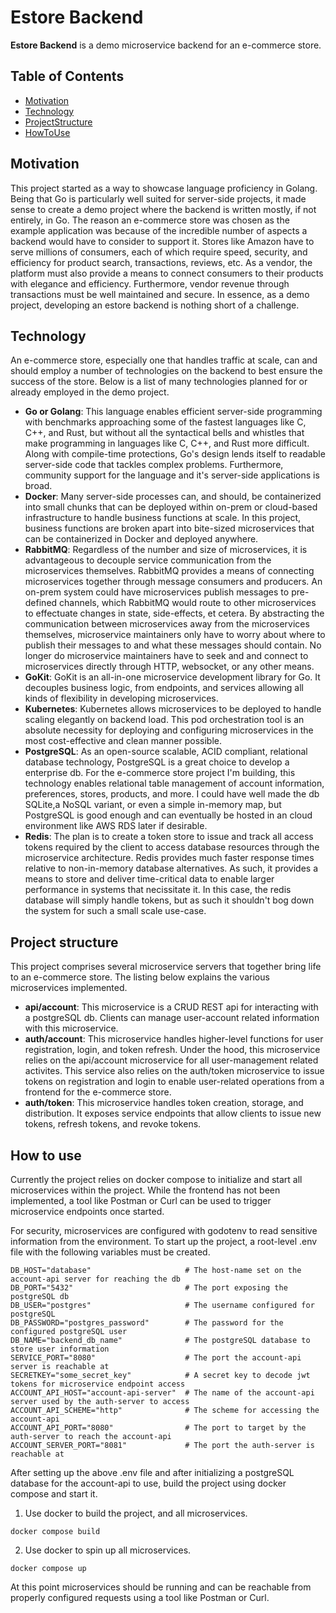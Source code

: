 # Estore Backend

**Estore Backend** is a demo microservice backend for an e-commerce store.

## Table of Contents
- [Motivation](#motivation)
- [Technology](#technology)
- [ProjectStructure](#project-structure)
- [HowToUse](#how-to-use)

## Motivation

This project started as a way to showcase language proficiency in Golang. Being that
Go is particularly well suited for server-side projects, it made sense to create
a demo project where the backend is written mostly, if not entirely, in Go. The reason
an e-commerce store was chosen as the example application was because of the incredible
number of aspects a backend would have to consider to support it. Stores like Amazon
have to serve millions of consumers, each of which require speed, security, and efficiency
for product search, transactions, reviews, etc. As a vendor, the platform must also provide
a means to connect consumers to their products with elegance and efficiency. Furthermore,
vendor revenue through transactions must be well maintained and secure. In essence, as a 
demo project, developing an estore backend is nothing short of a challenge.

## Technology

An e-commerce store, especially one that handles traffic at scale, can and should employ
a number of technologies on the backend to best ensure the success of the store. Below is
a list of many technologies planned for or already employed in the demo project.

* **Go or Golang**: This language enables efficient server-side programming with benchmarks approaching some of the fastest languages like C, C++, and Rust, but without all the syntactical bells and whistles that make programming in languages like C, C++, and Rust more difficult. Along with compile-time protections, Go's design lends itself to readable server-side code that tackles complex problems. Furthermore, community support for the language and it's server-side applications is broad.
* **Docker**: Many server-side processes can, and should, be containerized into small chunks that can be deployed within on-prem or cloud-based infrastructure to handle business functions at scale. In this project, business functions are broken apart into bite-sized microservices that can be containerized in Docker and deployed anywhere.
* **RabbitMQ**: Regardless of the number and size of microservices, it is advantageous to decouple service communication from the microservices themselves. RabbitMQ provides a means of connecting microservices together through message consumers and producers. An on-prem system could have microservices publish messages to pre-defined channels, which RabbitMQ would route to other microservices to effectuate changes in state, side-effects, et cetera. By abstracting the communication between microservices away from the microservices themselves, microservice maintainers only have to worry about where to publish their messages to and what these messages should contain. No longer do microservice maintainers have to seek and and connect to microservices directly through HTTP, websocket, or any other means.
* **GoKit**: GoKit is an all-in-one microservice development library for Go. It decouples business logic, from endpoints, and services allowing all kinds of flexibility in developing microservices.
* **Kubernetes**: Kubernetes allows microservices to be deployed to handle scaling elegantly on backend load. This pod orchestration tool is an absolute necessity for deploying and configuring microservices in the most cost-effective and clean manner possible.
* **PostgreSQL**: As an open-source scalable, ACID compliant, relational database technology, PostgreSQL is a great choice to develop a enterprise db. For the e-commerce store project I'm building, this technology enables relational table management of account information, preferences, stores, products, and more. I could have well made the db SQLite,a NoSQL variant, or even a simple in-memory map, but PostgreSQL is good enough and can eventually be hosted in an cloud environment like AWS RDS later if desirable.
* **Redis**: The plan is to create a token store to issue and track all access tokens required by the client to access database resources through the microservice architecture. Redis provides much faster response times relative to non-in-memory database alternatives. As such, it provides a means to store and deliver time-critical data to enable larger performance in systems that necissitate it. In this case, the redis database will simply handle tokens, but as such it shouldn't bog down the system for such a small scale use-case.

## Project structure

This project comprises several microservice servers that together bring life to an e-commerce store. The listing below
explains the various microservices implemented.

* **api/account**: This microservice is a CRUD REST api for interacting with a postgreSQL db. Clients can manage user-account related information with this microservice.
* **auth/account**: This microservice handles higher-level functions for user registration, login, and token refresh. Under the hood, this microservice relies on the api/account microservice for all user-management related activites. This service also relies on the auth/token microservice to issue tokens on registration and login to enable user-related operations from a frontend for the e-commerce store.
* **auth/token**: This microservice handles token creation, storage, and distribution. It exposes service endpoints
that allow clients to issue new tokens, refresh tokens, and revoke tokens.

## How to use

Currently the project relies on docker compose to initialize and start all microservices within the project. While the frontend has not been implemented, a tool like Postman or Curl can be used to trigger microservice endpoints once started.

For security, microservices are configured with godotenv to read sensitive information from the environment. To start up the project, a root-level .env file with the following variables must be created.

```
DB_HOST="database"                     # The host-name set on the account-api server for reaching the db
DB_PORT="5432"                         # The port exposing the postgreSQL db
DB_USER="postgres"                     # The username configured for postgreSQL
DB_PASSWORD="postgres_password"        # The password for the configured postgreSQL user
DB_NAME="backend_db_name"              # The postgreSQL database to store user information
SERVICE_PORT="8080"                    # The port the account-api server is reachable at
SECRETKEY="some_secret_key"            # A secret key to decode jwt tokens for microservice endpoint access
ACCOUNT_API_HOST="account-api-server"  # The name of the account-api server used by the auth-server to access
ACCOUNT_API_SCHEME="http"              # The scheme for accessing the account-api 
ACCOUNT_API_PORT="8080"                # The port to target by the auth-server to reach the account-api
ACCOUNT_SERVER_PORT="8081"             # The port the auth-server is reachable at
```

After setting up the above .env file and after initializing a postgreSQL database for the account-api to use, build the
project using docker compose and start it.

1. Use docker to build the project, and all microservices.

```
docker compose build
```

2. Use docker to spin up all microservices.

```
docker compose up
```

At this point microservices should be running and can be reachable from properly configured requests using a tool
like Postman or Curl.
